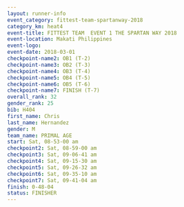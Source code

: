 ```yaml
---
layout: runner-info 
event_category: fittest-team-spartanway-2018 
category_km: heat4 
event-title: FITTEST TEAM  EVENT 1 THE SPARTAN WAY 2018 
event-location: Makati Philippines 
event-logo: 
event-date: 2018-03-01 
checkpoint-name2: OB1 (T-2) 
checkpoint-name3: OB2 (T-3) 
checkpoint-name4: OB3 (T-4) 
checkpoint-name5: OB4 (T-5) 
checkpoint-name6: OB5 (T-6) 
checkpoint-name7: FINISH (T-7) 
overall_rank: 32
gender_rank: 25
bib: H404
first_name: Chris
last_name: Hernandez
gender: M
team_name: PRIMAL AGE
start: Sat, 08-53-00 am
checkpoint2: Sat, 08-59-00 am
checkpoint3: Sat, 09-06-41 am
checkpoint4: Sat, 09-15-30 am
checkpoint5: Sat, 09-26-32 am
checkpoint6: Sat, 09-35-10 am
checkpoint7: Sat, 09-41-04 am
finish: 0-48-04
status: FINISHER
---
```

